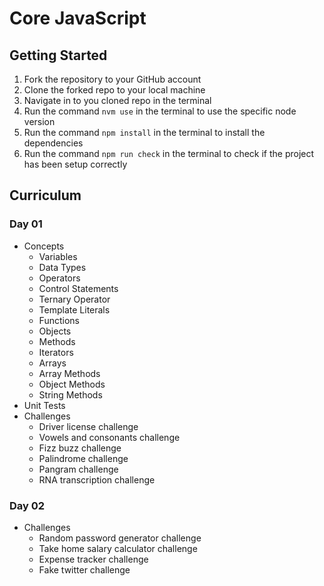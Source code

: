 # Core JavaScript

## Getting Started

1. Fork the repository to your GitHub account
2. Clone the forked repo to your local machine
3. Navigate in to you cloned repo in the terminal
4. Run the command `nvm use` in the terminal to use the specific node version
5. Run the command `npm install` in the terminal to install the dependencies
6. Run the command `npm run check` in the terminal to check if the project has been setup correctly

## Curriculum

### Day 01

- Concepts
  - Variables
  - Data Types
  - Operators
  - Control Statements
  - Ternary Operator
  - Template Literals
  - Functions
  - Objects
  - Methods
  - Iterators
  - Arrays
  - Array Methods
  - Object Methods
  - String Methods
- Unit Tests
- Challenges
  - Driver license challenge
  - Vowels and consonants challenge
  - Fizz buzz challenge
  - Palindrome challenge
  - Pangram challenge
  - RNA transcription challenge

### Day 02

- Challenges
  - Random password generator challenge
  - Take home salary calculator challenge
  - Expense tracker challenge
  - Fake twitter challenge
